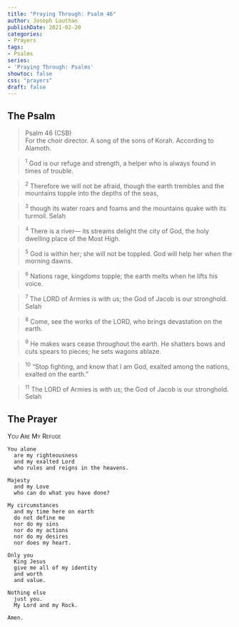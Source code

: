 ```yaml
---
title: "Praying Through: Psalm 46"
author: Joseph Louthan
publishDate: 2021-02-20
categories:
- Prayers
tags:
- Psalms
series:
- 'Praying Through: Psalms'
showtoc: false
css: "prayers"
draft: false
---
```

## The Psalm

>Psalm 46 (CSB)  
><sup></sup> For the choir director. A song of the sons of Korah. According to Alamoth. 

><sup>1</sup> God is our refuge and strength, a helper who is always found in times of trouble. 

><sup>2</sup> Therefore we will not be afraid, though the earth trembles and the mountains topple into the depths of the seas, 

><sup>3</sup> though its water roars and foams and the mountains quake with its turmoil. Selah 

><sup>4</sup> There is a river— its streams delight the city of God, the holy dwelling place of the Most High. 

><sup>5</sup> God is within her; she will not be toppled. God will help her when the morning dawns. 

><sup>6</sup> Nations rage, kingdoms topple; the earth melts when he lifts his voice. 

><sup>7</sup> The LORD of Armies is with us; the God of Jacob is our stronghold. Selah 

><sup>8</sup> Come, see the works of the LORD, who brings devastation on the earth. 

><sup>9</sup> He makes wars cease throughout the earth. He shatters bows and cuts spears to pieces; he sets wagons ablaze. 

><sup>10</sup> “Stop fighting, and know that I am God, exalted among the nations, exalted on the earth.” 

><sup>11</sup> The LORD of Armies is with us; the God of Jacob is our stronghold. Selah

## The Prayer

<div style="font-variant: small-caps;">
You Are My Refuge
</div>

```text
You alone
  are my righteousness
  and my exalted Lord
  who rules and reigns in the heavens.

Majesty
  and my Love
  who can do what you have done?

My circumstances
  and my time here on earth
  do not define me
  nor do my sins
  nor do my actions
  nor do my desires
  nor does my heart.

Only you
  King Jesus
  give me all of my identity
  and worth
  and value.

Nothing else
  just you.
  My Lord and my Rock.

Amen.
```
